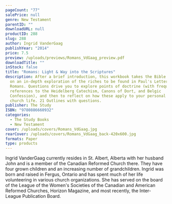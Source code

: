 ```yaml
---
pageCount: "77"
salePrice: null
genre: New Testament
parentID: ""
downloadURL: null
productID: 288
slug: 288
author: Ingrid VanderGaag
publishYear: "2014"
price: 7.5
preview: /uploads/previews/Romans_VdGaag_preview.pdf
downloadTitle: ""
inStock: false
title: "Romans: Light & Way into the Scriptures"
description: After a brief introduction, this workbook takes the Bible student
  on an in-depth exploration of the riches to be found in Paul's Letter to the
  Romans. Questions drive you to explore points of doctrine (with frequent
  references to the Heidelberg Catechism, Canons of Dort, and Belgic
  Confession), and then to reflect on how these apply to your personal and
  church life. 21 Outlines with questions.
publisher: The Study
ISBN: "9780886660932"
categories:
  - The Study Books
  - New Testament
cover: /uploads/covers/Romans_VdGaag.jpg
rearCover: /uploads/covers/Romans_VdGaag_back-420x600.jpg
formats: Paper
type: products
---
```

Ingrid VanderGaag currently resides in St. Albert, Alberta with her husband John and is a member of the Canadian Reformed Church there. They have four grown children and an increasing number of grandchildren. Ingrid was born and raised in Fergus, Ontario and has spent much of her life volunteering in various church organizations. She has served on the board of the League of the Women's Societies of the Canadian and American Reformed Churches, Horizon Magazine, and most recently, the Inter-League Publication Board.